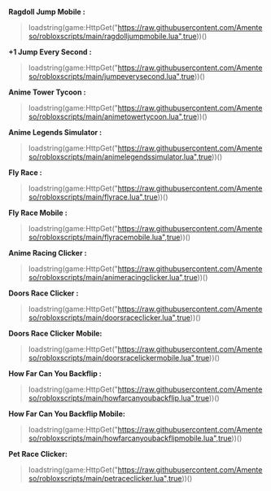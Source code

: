 **Ragdoll Jump Mobile :**
>loadstring(game:HttpGet("https://raw.githubusercontent.com/Amenteso/robloxscripts/main/ragdolljumpmobile.lua",true))()

**+1 Jump Every Second :**
>loadstring(game:HttpGet("https://raw.githubusercontent.com/Amenteso/robloxscripts/main/jumpeverysecond.lua",true))()


**Anime Tower Tycoon :**
>loadstring(game:HttpGet("https://raw.githubusercontent.com/Amenteso/robloxscripts/main/animetowertycoon.lua",true))()


**Anime Legends Simulator :**
>loadstring(game:HttpGet("https://raw.githubusercontent.com/Amenteso/robloxscripts/main/animelegendssimulator.lua",true))()


**Fly Race :**
>loadstring(game:HttpGet("https://raw.githubusercontent.com/Amenteso/robloxscripts/main/flyrace.lua",true))()


**Fly Race Mobile :**
>loadstring(game:HttpGet("https://raw.githubusercontent.com/Amenteso/robloxscripts/main/flyracemobile.lua",true))()


**Anime Racing Clicker :**
>loadstring(game:HttpGet("https://raw.githubusercontent.com/Amenteso/robloxscripts/main/animeracingclicker.lua",true))()


**Doors Race Clicker :**
>loadstring(game:HttpGet("https://raw.githubusercontent.com/Amenteso/robloxscripts/main/doorsraceclicker.lua",true))()

**Doors Race Clicker Mobile:**
>loadstring(game:HttpGet("https://raw.githubusercontent.com/Amenteso/robloxscripts/main/doorsracelickermobile.lua",true))()

**How Far Can You Backflip :**
>loadstring(game:HttpGet("https://raw.githubusercontent.com/Amenteso/robloxscripts/main/howfarcanyoubackflip.lua",true))()

**How Far Can You Backflip Mobile:**
>loadstring(game:HttpGet("https://raw.githubusercontent.com/Amenteso/robloxscripts/main/howfarcanyoubackflipmobile.lua",true))()

**Pet Race Clicker:**
>loadstring(game:HttpGet("https://raw.githubusercontent.com/Amenteso/robloxscripts/main/petraceclicker.lua",true))()
